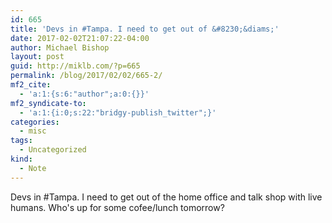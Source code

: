 ```yaml
---
id: 665
title: 'Devs in #Tampa. I need to get out of &#8230;&diams;'
date: 2017-02-02T21:07:22-04:00
author: Michael Bishop
layout: post
guid: http://miklb.com/?p=665
permalink: /blog/2017/02/02/665-2/
mf2_cite:
  - 'a:1:{s:6:"author";a:0:{}}'
mf2_syndicate-to:
  - 'a:1:{i:0;s:22:"bridgy-publish_twitter";}'
categories:
  - misc
tags:
  - Uncategorized
kind:
  - Note
---
```

Devs in #Tampa. I need to get out of the home office and talk shop with live humans. Who's up for some cofee/lunch tomorrow?